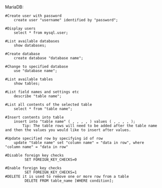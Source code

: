 
MariaDB:

	#Create user with password
		create user "username" identified by "password";
	
	#Display users
		select * from mysql.user;

	#List available databases
		show databases;

	#Create database
		create database "database name";
  
	#Change to specified database
		use "database name";
  
	#List available tables
		show tables;

	#List field names and settings etc
		describe "table name";

	#List all contents of the selected table
		select * from "table name";

	#Insert contents into table
		insert into "table name" ( , , , , ) values ( , , , , );
			Tip: The table rows will need to be added after the table name and then the values you would like to insert after values.

	#Update specified row by specifying id of row
		update "table name" set "column name" = "data in row", where "column name" = "data in row"
	
	#Disable foreign key checks
	         SET FOREIGN_KEY_CHECKS=0
        
	#Enable foreign key checks
	         SET FOREIGN_KEY_CHECKS=1
	#DELETE it is used to remove one or more row from a table
	         DELETE FROM table_name [WHERE condition]; 
	  

	
    
    
